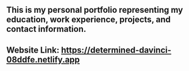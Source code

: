 ## This is my personal portfolio representing my education, work experience, projects, and contact information.

## Website Link: https://determined-davinci-08ddfe.netlify.app
